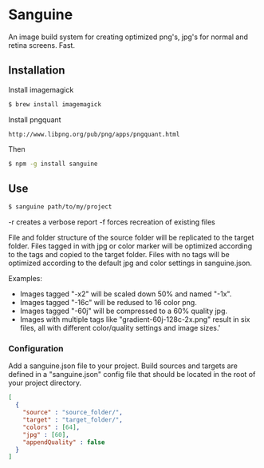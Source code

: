 # Sanguine

An image build system for creating optimized png's, jpg's for normal and retina screens. Fast.

## Installation

Install imagemagick
```bash
$ brew install imagemagick
```

Install pngquant
```url
http://www.libpng.org/pub/png/apps/pngquant.html
```

Then
```bash
$ npm -g install sanguine
```

## Use
```bash
$ sanguine path/to/my/project
```

-r creates a verbose report 
-f forces recreation of existing files

File and folder structure of the source folder will be replicated to the target folder. Files tagged in with jpg or color marker will be optimized according to the tags and copied to the target folder. Files with no tags will be optimized according to the default jpg and color settings in sanguine.json.

Examples:
- Images tagged "-x2" will be scaled down 50% and named "-1x".
- Images tagged "-16c" will be redused to 16 color png.
- Images tagged "-60j" will be compressed to a 60% quality jpg.
- Images with multiple tags like "gradient-60j-128c-2x.png" result in six files, all with different color/quality settings and image sizes.'

### Configuration
Add a sanguine.json file to your project. Build sources and targets are defined in a "sanguine.json" config file that should be located in the root of your project directory.

```json
[
  {
    "source" : "source_folder/",
    "target" : "target_folder/",
    "colors" : [64],
    "jpg" : [60],
    "appendQuality" : false
  }
]
```